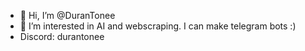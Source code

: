 - 👋 Hi, I’m @DuranTonee
- 👀 I’m interested in AI and webscraping. I can make telegram bots :)
- Discord: durantonee

<!---
DuranTonee/DuranTonee is a ✨ special ✨ repository because its `README.md` (this file) appears on your GitHub profile.
You can click the Preview link to take a look at your changes.
--->
